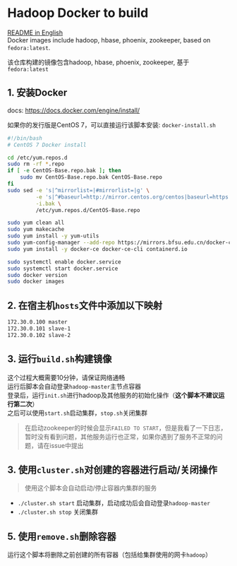 # Hadoop Docker to build

[README in English](https://github.com/SzLeaves/hadoop_dockerfile/blob/main/readme_en.md)  
Docker images include hadoop, hbase, phoenix, zookeeper, based on `fedora:latest`.

该仓库构建的镜像包含hadoop, hbase, phoenix, zookeeper, 基于`fedora:latest`  


## 1. 安装Docker
docs: https://docs.docker.com/engine/install/  

如果你的发行版是CentOS 7，可以直接运行该脚本安装: `docker-install.sh`
```bash
#!/bin/bash
# CentOS 7 Docker install

cd /etc/yum.repos.d
sudo rm -rf *.repo
if [ -e CentOS-Base.repo.bak ]; then
    sudo mv CentOS-Base.repo.bak CentOS-Base.repo
fi
sudo sed -e 's|^mirrorlist=|#mirrorlist=|g' \
         -e 's|^#baseurl=http://mirror.centos.org/centos|baseurl=https://mirrors.ustc.edu.cn/centos|g' \
         -i.bak \
         /etc/yum.repos.d/CentOS-Base.repo

sudo yum clean all
sudo yum makecache
sudo yum install -y yum-utils
sudo yum-config-manager --add-repo https://mirrors.bfsu.edu.cn/docker-ce/linux/centos/docker-ce.repo
sudo yum install -y docker-ce docker-ce-cli containerd.io

sudo systemctl enable docker.service
sudo systemctl start docker.service
sudo docker version
sudo docker images
```

## 2. 在宿主机`hosts`文件中添加以下映射
```bash
172.30.0.100 master
172.30.0.101 slave-1
172.30.0.102 slave-2
```

## 3. 运行`build.sh`构建镜像
这个过程大概需要10分钟，请保证网络通畅  
运行后脚本会自动登录`hadoop-master`主节点容器  
登录后，运行`init.sh`进行hadoop及其他服务的初始化操作（**这个脚本不建议运行第二次**）  
之后可以使用`start.sh`启动集群，`stop.sh`关闭集群
> 在启动zookeeper的时候会显示`FAILED TO START`，但是我看了一下日志，暂时没有看到问题，其他服务运行也正常，如果你遇到了服务不正常的问题，请在issue中提出


## 3. 使用`cluster.sh`对创建的容器进行启动/关闭操作
> 使用这个脚本会自动启动/停止容器内集群的服务
* `./cluster.sh start` 启动集群，启动成功后会自动登录`hadoop-master`
* `./cluster.sh stop` 关闭集群

## 5. 使用`remove.sh`删除容器
运行这个脚本将删除之前创建的所有容器（包括给集群使用的网卡`hadoop`）
